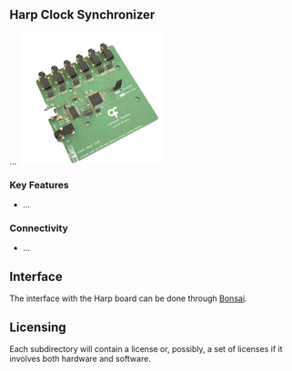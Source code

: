 ## Harp Clock Synchronizer ##

...
![ClockSynchronizer](docs\assets\clockSynchronizer.png)

### Key Features ###

* ...

### Connectivity ###

* ...

## Interface ##

The interface with the Harp board can be done through [Bonsai](https://bonsai-rx.org/).
## Licensing ##

Each subdirectory will contain a license or, possibly, a set of licenses if it involves both hardware and software.